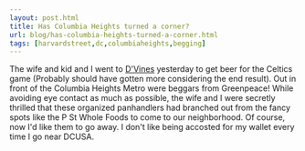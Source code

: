 ```yaml
---
layout: post.html
title: Has Columbia Heights turned a corner?
url: blog/has-columbia-heights-turned-a-corner.html
tags: [harvardstreet,dc,columbiaheights,begging]
---
```

The wife and kid and I went to [D'Vines](http://www.yelp.com/biz/dvines-washington) yesterday to get beer for the Celtics game (Probably should have gotten more considering the end result). Out in front of the Columbia Heights Metro were beggars from Greenpeace! While avoiding eye contact as much as possible, the wife and I were secretly thrilled that these organized panhandlers had branched out from the fancy spots like the P St Whole Foods to come to our neighborhood. Of course, now I'd like them to go away. I don't like being accosted for my wallet every time I go near DCUSA.
